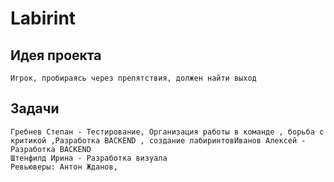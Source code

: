 # Labirint
## Идея проекта
    Игрок, пробираясь через препятствия, должен найти выход
## Задачи
    Гребнев Степан - Тестирование, Организация работы в команде , борьба с критикой ,Разработка BACKEND , создание лабиринтовИванов Алексей - Разработка BACKEND
    Штенфилд Ирина - Разработка визуала
    Ревьюверы: Антон Жданов,
